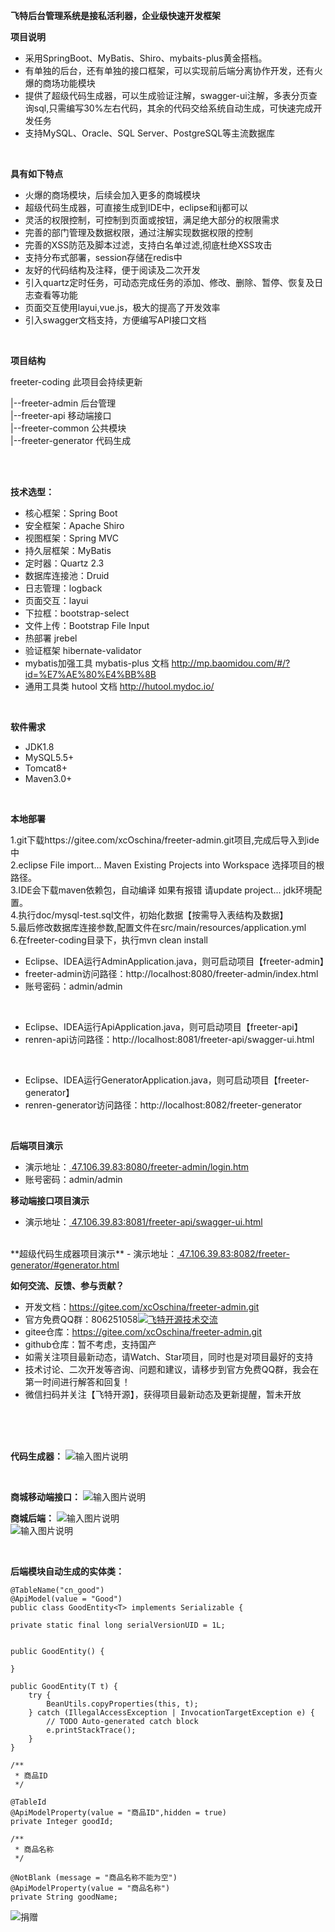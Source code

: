  **飞特后台管理系统是接私活利器，企业级快速开发框架**
 
**项目说明** 

- 采用SpringBoot、MyBatis、Shiro、mybaits-plus黄金搭档。
- 有单独的后台，还有单独的接口框架，可以实现前后端分离协作开发，还有火爆的商场功能模块
- 提供了超级代码生成器，可以生成验证注解，swagger-ui注解，多表分页查询sql,只需编写30%左右代码，其余的代码交给系统自动生成，可快速完成开发任务
- 支持MySQL、Oracle、SQL Server、PostgreSQL等主流数据库
<br>

**具有如下特点** 
- 火爆的商场模块，后续会加入更多的商城模块
- 超级代码生成器，可直接生成到IDE中，eclipse和ij都可以
- 灵活的权限控制，可控制到页面或按钮，满足绝大部分的权限需求
- 完善的部门管理及数据权限，通过注解实现数据权限的控制
- 完善的XSS防范及脚本过滤，支持白名单过滤,彻底杜绝XSS攻击
- 支持分布式部署，session存储在redis中
- 友好的代码结构及注释，便于阅读及二次开发
- 引入quartz定时任务，可动态完成任务的添加、修改、删除、暂停、恢复及日志查看等功能
- 页面交互使用layui,vue.js，极大的提高了开发效率
- 引入swagger文档支持，方便编写API接口文档

<br>

 **项目结构** 

freeter-coding 此项目会持续更新

|--freeter-admin 后台管理 <br>
|--freeter-api 移动端接口<br>
|--freeter-common 公共模块<br>
|--freeter-generator 代码生成<br>

<br> 



<br>

 **技术选型：** 
- 核心框架：Spring Boot
- 安全框架：Apache Shiro
- 视图框架：Spring MVC
- 持久层框架：MyBatis
- 定时器：Quartz 2.3
- 数据库连接池：Druid
- 日志管理：logback
- 页面交互：layui
- 下拉框：bootstrap-select
- 文件上传：Bootstrap File Input
- 热部署 jrebel
- 验证框架 hibernate-validator
- mybatis加强工具 mybatis-plus  文档 http://mp.baomidou.com/#/?id=%E7%AE%80%E4%BB%8B
- 通用工具类 hutool 文档 http://hutool.mydoc.io/
<br> 

 **软件需求** 
- JDK1.8
- MySQL5.5+
- Tomcat8+
- Maven3.0+

<br>

 **本地部署**

1.git下载https://gitee.com/xcOschina/freeter-admin.git项目,完成后导入到ide中 <br>
2.eclipse File import... Maven Existing Projects into Workspace 选择项目的根路径。<br>
3.IDE会下载maven依赖包，自动编译 如果有报错 请update project... jdk环境配置。<br>
4.执行doc/mysql-test.sql文件，初始化数据【按需导入表结构及数据】<br>
5.最后修改数据库连接参数,配置文件在src/main/resources/application.yml<br>
6.在freeter-coding目录下，执行mvn clean install
<br>

- Eclipse、IDEA运行AdminApplication.java，则可启动项目【freeter-admin】
- freeter-admin访问路径：http://localhost:8080/freeter-admin/index.html
- 账号密码：admin/admin

<br>

- Eclipse、IDEA运行ApiApplication.java，则可启动项目【freeter-api】
- renren-api访问路径：http://localhost:8081/freeter-api/swagger-ui.html

<br>

- Eclipse、IDEA运行GeneratorApplication.java，则可启动项目【freeter-generator】
- renren-generator访问路径：http://localhost:8082/freeter-generator


<br>
 
 **后端项目演示**
- 演示地址：<a href="http://47.106.39.83:8080/freeter-admin/login.html"  target="_blank">
47.106.39.83:8080/freeter-admin/login.htm</a>
- 账号密码：admin/admin

 **移动端接口项目演示**
- 演示地址：<a href="http://47.106.39.83:8081/freeter-api/swagger-ui.html"  target="_blank">
47.106.39.83:8081/freeter-api/swagger-ui.html</a>
<br> 
 **超级代码生成器项目演示**
- 演示地址：<a href="http://47.106.39.83:8082/freeter-generator/#generator.html"  target="_blank">
47.106.39.83:8082/freeter-generator/#generator.html</a>
<br>



**如何交流、反馈、参与贡献？** 
- 开发文档：https://gitee.com/xcOschina/freeter-admin.git
- 官方免费QQ群：806251058<a target="_blank" href="//shang.qq.com/wpa/qunwpa?idkey=4469c242246546fbe5548083e31b154f5f27df10c777c9ace61b094fbf7d922f"><img border="0" src="//pub.idqqimg.com/wpa/images/group.png" alt="飞特开源技术交流" title="飞特开源技术交流"></a>
- gitee仓库：https://gitee.com/xcOschina/freeter-admin.git
- github仓库：暂不考虑，支持国产
- 如需关注项目最新动态，请Watch、Star项目，同时也是对项目最好的支持
- 技术讨论、二次开发等咨询、问题和建议，请移步到官方免费QQ群，我会在第一时间进行解答和回复！
- 微信扫码并关注【飞特开源】，获得项目最新动态及更新提醒，暂未开放<br>

<br>
<br>
<br>

**代码生成器：**
![输入图片说明](http://img.cnadmart.com/20180621/9b7b21a26bb74536985b073488eae307.png "在这里输入图片标题")

<br>


**商城移动端接口：**
![输入图片说明](http://img.cnadmart.com/20180623/8ed6b37c0e354b219a76a2389fa733f5.png "在这里输入图片标题")
<br>

**商城后端：**
![输入图片说明](http://img.cnadmart.com/20180623/e1732d3dd44e4513a88cf4589b4960df.png "在这里输入图片标题")
<br>
![输入图片说明](http://img.cnadmart.com/20180623/87fc8c561d02475db2008b1bf6963cf0.png "在这里输入图片标题")
<br>



<br>

**后端模块自动生成的实体类：**

    @TableName("cn_good") 
    @ApiModel(value = "Good")
    public class GoodEntity<T> implements Serializable {

	private static final long serialVersionUID = 1L;


	public GoodEntity() {
		
	}
	
	public GoodEntity(T t) {
		try {
			BeanUtils.copyProperties(this, t);
		} catch (IllegalAccessException | InvocationTargetException e) {
			// TODO Auto-generated catch block
			e.printStackTrace();
		}
	}

	/**
	 * 商品ID
	 */
	
	@TableId 					
	@ApiModelProperty(value = "商品ID",hidden = true)
	private Integer goodId;
	
	/**
	 * 商品名称
	 */
				
	@NotBlank (message = "商品名称不能为空") 			
	@ApiModelProperty(value = "商品名称")
	private String goodName;
	

![捐赠](http://img.cnadmart.com/20180621/f4bb4447a6894653b2da80fcd745390a.jpg "捐赠") 